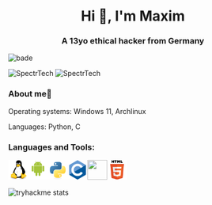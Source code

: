 <h1 align="center">Hi 👋, I'm Maxim</h1>
<h3 align="center">A 13yo ethical hacker from Germany</h3>

![bade](https://camo.githubusercontent.com/ae7518e031142acb0c759babc7cfb50e6446623c73871353acfa3f24e99c7552/68747470733a2f2f696d672e736869656c64732e696f2f62616467652f2d5472794861636b4d652d2532333231324334323f7374796c653d666f722d7468652d6261646765266c6f676f3d7472796861636b6d65266c6f676f436f6c6f723d7768697465)

<img class="image-align-left" src="https://img.shields.io/badge/I%20use-Arch%20btw-orange" alt="SpectrTech" /> 
<img class="image-align-left" src="https://camo.githubusercontent.com/8b81dd5f97d9926d9d98923c2e16220ca9d32f0afd66e4c91739a1da5fc43e49/68747470733a2f2f6b6f6d617265762e636f6d2f67687076632f3f757365726e616d653d6c657467616d6572266c6162656c3d50726f66696c65253230766965777326636f6c6f723d306537356236267374796c653d666c6174" alt="SpectrTech" />

<h3 align="left">About me🚀</h3>

<p>Operating systems: Windows 11, Archlinux</p>
<p>Languages: Python, C</p>


<h3 align="left">Languages and Tools:</h3>

<img width="40" height="40" src="https://raw.githubusercontent.com/devicons/devicon/master/icons/linux/linux-original.svg" /><img width="40" height="40" src="https://raw.githubusercontent.com/devicons/devicon/master/icons/android/android-original-wordmark.svg" /><img width="40" height="40" src="https://raw.githubusercontent.com/devicons/devicon/master/icons/python/python-original.svg" /><img width="40" height="40" src="https://raw.githubusercontent.com/devicons/devicon/6910f0503efdd315c8f9b858234310c06e04d9c0/icons/c/c-original.svg" /><img width="40" height="40" src="https://camo.githubusercontent.com/fcafa5ebc1f5f789ae7d012a3ecd8fe7bda49516591caf7c37698f764165d880/68747470733a2f2f7777772e766563746f726c6f676f2e7a6f6e652f6c6f676f732f6769742d73636d2f6769742d73636d2d69636f6e2e737667" /><img width="40" height="40" src="https://raw.githubusercontent.com/devicons/devicon/master/icons/html5/html5-original-wordmark.svg">

![tryhackme stats](https://raw.githubusercontent.com/SpectrTech/SpectrTech/master/assets/thm_propic.png)
